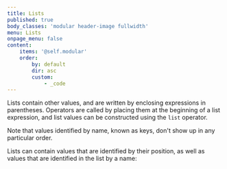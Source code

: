 ```yaml
---
title: Lists
published: true
body_classes: 'modular header-image fullwidth'
menu: Lists
onpage_menu: false
content:
    items: '@self.modular'
    order:
        by: default
        dir: asc
        custom:
            - _code
---
```


Lists contain other values, and are written by enclosing expressions in parentheses. Operators are called by placing them at the beginning of a list expression, and list values can be constructed using the `list` operator.

Note that values identified by name, known as keys, don't show up in any particular order.

Lists can contain values that are identified by their position, as well as values that are identified in the list by a name:
